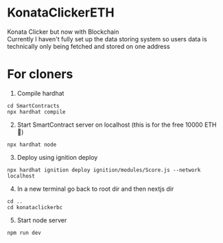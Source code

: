 # KonataClickerETH
Konata Clicker but now with Blockchain
<br>
Currently I haven't fully set up the data storing system so users data is technically only
being fetched and stored on one address

# For cloners
1. Compile hardhat
```
cd SmartContracts
npx hardhat compile
```
2. Start SmartContract server on localhost (this is for the free 10000 ETH 🤑)
```
npx hardhat node
```
3. Deploy using ignition deploy
```
npx hardhat ignition deploy ignition/modules/Score.js --network localhost
```
4. In a new terminal go back to root dir and then nextjs dir
```
cd ..
cd konataclickerbc
```
5. Start node server
```
npm run dev
```
